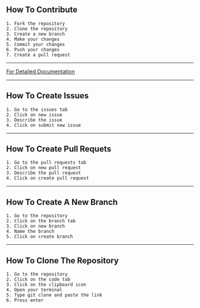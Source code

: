 ## How To Contribute
    
    1. Fork the repository
    2. Clone the repository
    3. Create a new branch
    4. Make your changes
    5. Commit your changes
    6. Push your changes
    7. Create a pull request

* * * 
[For Detailed Documentation](https://docs.github.com/en/get-started/quickstart/contributing-to-projects)
***

## How To Create Issues
    1. Go to the issues tab
    2. Click on new issue
    3. Describe the issue
    4. Click on submit new issue
***
## How To Create Pull Requets
    1. Go to the pull requests tab
    2. Click on new pull request
    3. Describe the pull request
    4. Click on create pull request
   ****

## How To Create A New Branch
    1. Go to the repository
    2. Click on the branch tab
    3. Click on new branch
    4. Name the branch
    5. Click on create branch

***

## How To Clone The Repository
    1. Go to the repository
    2. Click on the code tab
    3. Click on the clipboard icon
    4. Open your terminal
    5. Type git clone and paste the link
    6. Press enter

